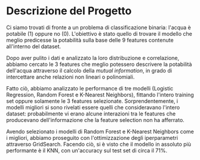 # Descrizione del Progetto

Ci siamo trovati di fronte a un problema di classificazione binaria: l'acqua è potabile (1) oppure no (0). L'obiettivo è stato quello di trovare il modello che meglio predicesse la potabilità sulla base delle 9 features contenute all'interno del dataset.  

Dopo aver pulito i dati e analizzato la loro distribuzione e correlazione, abbiamo cercato le 3 features che meglio potessero descrivere la potabilità dell'acqua attraverso il calcolo della *mutual information*, in grado di intercettare anche relazioni non lineari o polinomiali.  

Fatto ciò, abbiamo analizzato le performance di tre modelli (Logistic Regression, Random Forest e K-Nearest Neighbors), fittando l'intero training set oppure solamente le 3 features selezionate. Sorprendentemente, i modelli migliori si sono rivelati essere quelli che consideravano l'intero dataset: probabilmente vi erano alcune interazioni tra le features che producevano dell'informazione che la feature selection non ha afferrato.  

Avendo selezionato i modelli di Random Forest e K-Nearest Neighbors come i migliori, abbiamo proseguito con l'ottimizzazione degli iperparametri attraverso GridSearch. Facendo ciò, si è visto che il modello in assoluto più performante è il KNN, con un'accuracy sul test set di circa il 71%.
